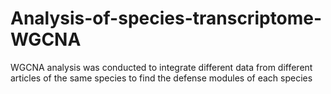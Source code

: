 # Analysis-of-species-transcriptome-WGCNA
WGCNA analysis was conducted to integrate different data from different articles of the same species to find the defense modules of each species
